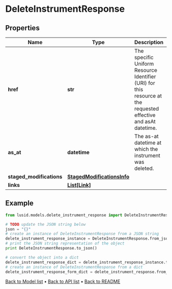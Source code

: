 # DeleteInstrumentResponse


## Properties
Name | Type | Description | Notes
------------ | ------------- | ------------- | -------------
**href** | **str** | The specific Uniform Resource Identifier (URI) for this resource at the requested effective and asAt datetime. | [optional] 
**as_at** | **datetime** | The as-at datetime at which the instrument was deleted. | 
**staged_modifications** | [**StagedModificationsInfo**](StagedModificationsInfo.md) |  | [optional] 
**links** | [**List[Link]**](Link.md) |  | [optional] 

## Example

```python
from lusid.models.delete_instrument_response import DeleteInstrumentResponse

# TODO update the JSON string below
json = "{}"
# create an instance of DeleteInstrumentResponse from a JSON string
delete_instrument_response_instance = DeleteInstrumentResponse.from_json(json)
# print the JSON string representation of the object
print DeleteInstrumentResponse.to_json()

# convert the object into a dict
delete_instrument_response_dict = delete_instrument_response_instance.to_dict()
# create an instance of DeleteInstrumentResponse from a dict
delete_instrument_response_form_dict = delete_instrument_response.from_dict(delete_instrument_response_dict)
```
[Back to Model list](../README.md#documentation-for-models) &#8226; [Back to API list](../README.md#documentation-for-api-endpoints) &#8226; [Back to README](../README.md)


